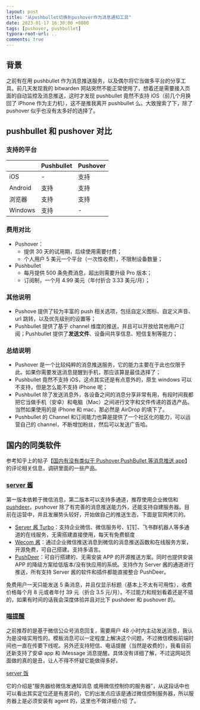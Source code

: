 ```yaml
---
layout: post
title: "从pushbullet切换到pushover作为消息通知工具"
date: 2023-01-17 16:30:00 +0800
tags: [pushover, pushbullet]
typora-root-url: ..
comments: true
---
```


## 背景

之前有在用 pushbullet 作为消息推送服务，以及偶尔将它当做多平台的分享工具。前几天发现我的 bitwarden 网站突然不能正常使用了，想着还是需要接入页面的自动监控及消息推送，这时才发现 pushbullet 竟然不支持 iOS（前几个月换回了 iPhone 作为主力机），这不是推我离开 pushbullet 么。大致搜索了下，除了 pushover 似乎也没有太多好的选择了。

## pushbullet 和 pushover 对比

### 支持的平台

|         | Pushbullet | Pushover |
| ------- | ---------- | -------- |
| iOS     | -          | 支持     |
| Android | 支持       | 支持     |
| 浏览器  | 支持       | 支持     |
| Windows | 支持       | -        |

### 费用对比

- Pushover：
  - 提供 30 天的试用期，后续使用需要付费；
  - 个人用户 5 美元一个平台（一次性收费），不限制设备数量；
- Pushbullet
  - 每月提供 500 条免费消息，超出则需要升级 Pro 版本；
  - 订阅制，一个月 4.99 美元（年付折合 3.33 美元/月）；

### 其他说明

- Pushove 提供了较为丰富的 push 相关选项，包括自定义图标、自定义声音、url 跳转，以及优先级别的设置等；
- Pushbullet 提供了基于 channel 维度的推送，并且可以开放给其他用户订阅；Pushbullet 提供了**发送文件**、设备间共享信息、短信复制等能力；

### 总结说明

- Pushover 是一个比较纯粹的消息推送服务，它的能力主要在于此也仅限于此。如果你需要发送消息提醒到手机，那应该算是最佳选择了；
- Pushbullet 竟然不支持 iOS，这点其实还是有点意外的，原生 windows 可以不支持，但是怎么能不支持 iPhone 呢；
- Pushbullet 除了发送消息外，各设备之间的消息分享非常有用，有段时间我都把它当做手机（安卓）和电脑（Mac）之间进行文字和文件传递的首选产品。当然如果使用的是 iPhone 和 mac，那必然是 AirDrop 的填下了。
- Pushbullet 的 Channel 和订阅能力也算是提供了一个社区化的能力，可以运营自己的 channel，不断增加粉丝，然后可以发送广告哈。

## 国内的同类软件

参考知乎上的帖子【[国内有没有类似于 Pushover,PushBullet 等消息推送 app](https://www.zhihu.com/question/36023349)】的评论相关信息，调研里面的一些产品。

### [server 酱](https://sct.ftqq.com/)

第一版本依赖于微信消息，第二版本可以支持多通道，推荐使用企业微信和[pushdeer](https://github.com/easychen/pushdeer)。pushover 除了有完善的消息推送能力外，还能支持自建服务器。目前在运营中，并且发展势头较好，开始做自己的推送生态，下面是官网拷贝的。

- [Server 酱 Turbo](https://sct.ftqq.com/)：支持企业微信、微信服务号、钉钉、飞书群机器人等多通道的在线服务，无需搭建直接使用，每天有免费额度
- [Wecom 酱](https://github.com/easychen/wecomchan)：通过企业微信推送消息到微信的消息推送函数和在线服务方案，开源免费，可自己搭建。支持多语言。
- [PushDeer](https://github.com/easychen/pushdeer)：可自行搭建的、无需安装 APP 的开源推送方案。同时也提供安装 APP 的降级方案给低版本/没有快应用的系统。支持作为 Server 酱的通道进行推送，所有支持 Server 酱的软件和插件都能直接整合 PushDeer。

免费用户一天只能发送 5 条消息，并且仅显示标题（基本上不太有可用性），收费价格每个月 8 元或者年付 39 元（折合 3.5 元/月）。不过能力和规划看着还是不错的，如果有时间的话我会深度体验并且对比下 pushdeer 和 pushover 的。

### [喵提醒](https://miaotixing.com/)

之前推荐的是基于微信公众号消息回复，需要用户 48 小时内主动发送消息，我认为是没啥实用性的。模板消息可以一定程度上解决这个问题，不过微信模板前端时间也一直在传要下线呢。另外还支持短信、电话提醒（当然是收费的），我看目前还新支持了安卓 app 和 iMessage 消息提醒。具体没有详细了解，不过这网站页面做的真的是丑，让人不得不怀疑它能做得多好。

[server 饭](https://letserver.run/)

它的介绍是“服务器给微信发通知消息 或用微信控制你的服务器”，从这段话中也可以看出其实定位还是有差异的，它的出发点应该是通过微信控制服务器，所以服务器上是必须安装有 agent 的，这里也不做详细介绍 了。
